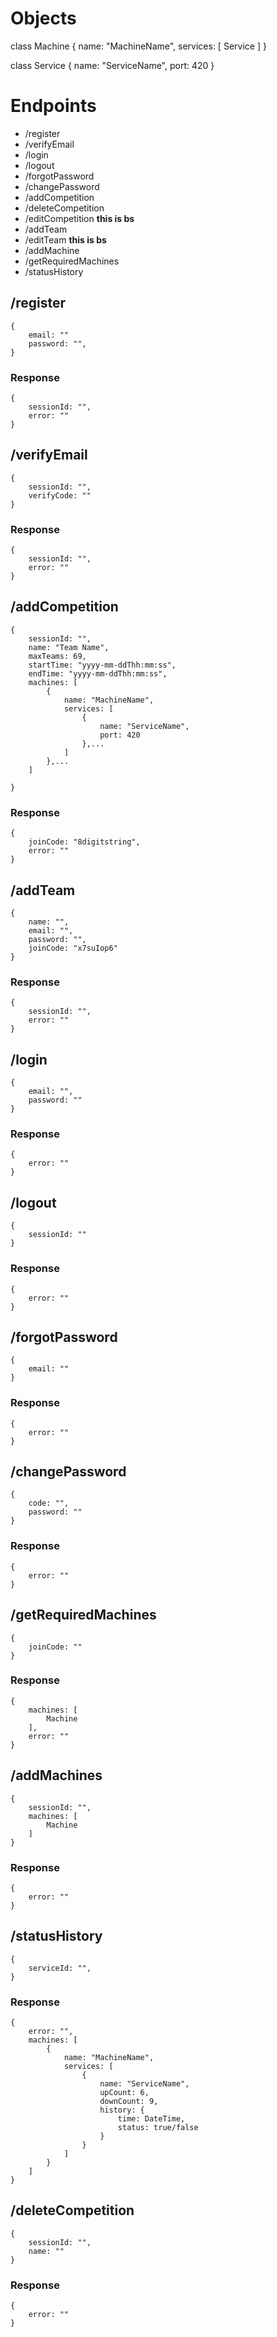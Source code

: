 # Objects
class Machine {
	name: "MachineName",
	services: [
		Service
	]
}

class Service
{
	name: "ServiceName",
	port: 420
}

# Endpoints
- /register
- /verifyEmail
- /login
- /logout
- /forgotPassword
- /changePassword
- /addCompetition
- /deleteCompetition
- /editCompetition **this is bs**
- /addTeam
- /editTeam **this is bs**
- /addMachine
- /getRequiredMachines
- /statusHistory


## /register
```
{
	email: ""
	password: "",
}
```

### Response
```
{
	sessionId: "",
	error: ""
}
```

## /verifyEmail
```
{
	sessionId: "",	
	verifyCode: ""
}
```

### Response
```
{
	sessionId: "",
	error: ""
}
```


## /addCompetition 
```
{
	sessionId: "",
	name: "Team Name",
	maxTeams: 69,
	startTime: "yyyy-mm-ddThh:mm:ss",
	endTime: "yyyy-mm-ddThh:mm:ss",
	machines: [
		{
			name: "MachineName",
			services: [
				{
					name: "ServiceName",
					port: 420
				},...
			]
		},...
	]

}
```

### Response
```
{
	joinCode: "8digitstring",
	error: ""
}
```


## /addTeam
```
{
	name: "",
	email: "",
	password: "",
	joinCode: "x7suIop6"
}
```

### Response
```
{
	sessionId: "",
	error: ""
}
```


## /login
```
{
	email: "",
	password: ""
}
```

### Response
```
{
	error: ""
}
```


## /logout
```
{
	sessionId: ""
}
```

### Response
```
{
	error: ""
}
```


## /forgotPassword
```
{
	email: ""
}
```

### Response
```
{
	error: ""
}
```


## /changePassword
```
{
	code: "",
	password: ""
}
```

### Response
```
{
	error: ""	
}
```


## /getRequiredMachines
```
{
	joinCode: ""
}
```

### Response
```
{
	machines: [
		Machine
	],
	error: ""
}
```


## /addMachines
```
{
	sessionId: "",
	machines: [
		Machine
	]
}
```

### Response
```
{
	error: ""
}
```


## /statusHistory
```
{
	serviceId: "",
}
```

### Response
```
{
	error: "",
	machines: [
		{
			name: "MachineName",
			services: [
				{
					name: "ServiceName",
					upCount: 6,
					downCount: 9,
					history: {
						time: DateTime,
						status: true/false
					}
				}
			]
		}
	]
}
```



## /deleteCompetition
```
{
	sessionId: "",
	name: ""
}
```

### Response
```
{
	error: ""
}
```
